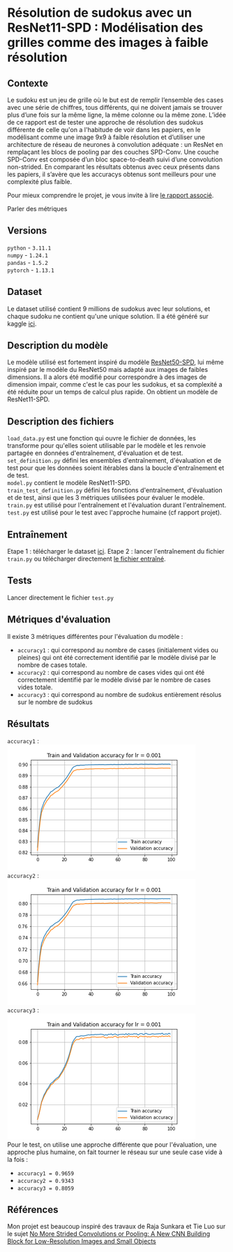 # Résolution de sudokus avec un ResNet11-SPD : Modélisation des grilles comme des images à faible résolution

## Contexte
Le sudoku est un jeu de grille où le but est de remplir l’ensemble des cases avec une série de chiffres, tous différents, qui ne doivent jamais se trouver plus d’une
fois sur la même ligne, la même colonne ou la même zone. L’idée de ce rapport est de tester une approche de résolution des sudokus différente de celle qu'on a l'habitude de voir dans les papiers, en le modélisant comme une image 9x9 à faible résolution et d’utiliser une architecture de réseau de neurones à convolution adéquate :
un ResNet en remplaçant les blocs de pooling par des couches SPD-Conv. Une couche SPD-Conv est composée d’un bloc space-to-death suivi d’une convolution non-strided. En comparant les résultats obtenus avec ceux présents dans les papiers, il s’avère que les accuracys obtenus sont meilleurs pour une complexité plus faible.

Pour mieux comprendre le projet, je vous invite à lire [le rapport associé](ResNet11-SPD_sudoku_solver.pdf).

Parler des métriques

## Versions 
`python` - `3.11.1` \
`numpy` - `1.24.1` \
`pandas` - `1.5.2` \
`pytorch` - `1.13.1` 

## Dataset
Le dataset utilisé contient 9 millions de sudokus avec leur solutions, et chaque sudoku ne contient qu'une unique solution. Il a été généré sur kaggle [ici](https://www.kaggle.com/datasets/rohanrao/sudoku).

## Description du modèle 
Le modèle utilisé est fortement inspiré du modèle [ResNet50-SPD](https://github.com/LabSAINT/SPD-Conv), lui même inspiré par le modèle du ResNet50 mais adapté aux images de faibles dimensions. Il a alors été modifié pour correspondre à des images de dimension impair, comme c'est le cas pour les sudokus, et sa complexité a été réduite pour un temps de calcul plus rapide. On obtient un modèle de ResNet11-SPD. 

## Description des fichiers
`load_data.py` est une fonction qui ouvre le fichier de données, les transforme pour qu'elles soient utilisable par le modèle et les renvoie partagée en données d'entraînement, d'évaluation et de test. \
`set_definition.py` défini les ensembles d'entraînement, d'évaluation et de test pour que les données soient itérables dans la boucle d'entraînement et de test. \
`model.py` contient le modèle ResNet11-SPD. \
`train_test_definition.py` défini les fonctions d'entraînement, d'évaluation et de test, ainsi que les 3 métriques utilisées pour évaluer le modèle. \
`train.py` est utilisé pour l'entraînement et l'évaluation durant l'entraînement. \
`test.py` est utilisé pour le test avec l'approche humaine (cf rapport projet). 

## Entraînement 
Etape 1 : télécharger le dataset [ici](https://www.kaggle.com/datasets/rohanrao/sudoku).
Etape 2 : lancer l'entraînement du fichier `train.py` ou télécharger directement [le fichier entraîné](https://www.dropbox.com/scl/fo/y6xfwpa7zgkjrb5xgejnd/h?dl=0&rlkey=nosi1f0r57hbp09vjb86oopqr).

## Tests
Lancer directement le fichier `test.py`

## Métriques d'évaluation
Il existe 3 métriques différentes pour l'évaluation du modèle : 
- `accuracy1` : qui correspond au nombre de cases (initialement vides ou pleines) qui ont été correctement identifié par le modèle divisé par le nombre de cases totale. 
- `accuracy2` : qui correspond au nombre de cases vides qui ont été correctement identifié par le modèle divisé par le nombre de cases vides totale. 
- `accuracy3` : qui correspond au nombre de sudokus entièrement résolus sur le nombre de sudokus 

## Résultats
`accuracy1` : \
![accuracy1](results/accuracy1_sudoku_9m.png) \
`accuracy2` : \
![accuracy2](results/accuracy2_sudoku_9m.png) \
`accuracy3` : \
![accuracy3](results/accuracy3_sudoku_9m.png) \
Pour le test, on utilise une approche différente que pour l'évaluation, une approche plus humaine, on fait tourner le réseau sur une seule case vide à la fois : 
- `accuracy1 = 0.9659` 
- `accuracy2 = 0.9343` 
- `accuracy3 = 0.8059`

## Références 
Mon projet est beaucoup inspiré des travaux de Raja Sunkara et Tie Luo sur le sujet [No More Strided Convolutions or Pooling: A New CNN Building Block for Low-Resolution Images and Small Objects](https://arxiv.org/pdf/2208.03641v1.pdf)

 
